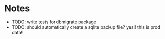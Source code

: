# Notes
* TODO: write tests for dbmigrate package
* TODO: should automatically create a sqlite backup file? yes!! this is prod data!!